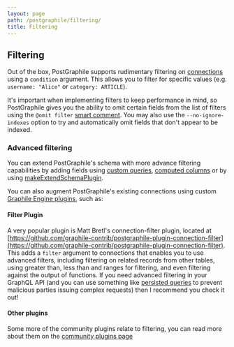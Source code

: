 ```yaml
---
layout: page
path: /postgraphile/filtering/
title: Filtering
---
```


## Filtering

Out of the box, PostGraphile supports rudimentary filtering on
[connections](/postgraphile/connections/) using a `condition` argument. This
allows you to filter for specific values (e.g. `username: "Alice"` or
`category: ARTICLE`).

It's important when implementing filters to keep performance in mind, so
PostGraphile gives you the ability to omit certain fields from the list of
filters using the `@omit filter` [smart
comment](/postgraphile/smart-comments/). You may also use the
`--no-ignore-indexes` option to try and automatically omit fields that
don't appear to be indexed.

### Advanced filtering

You can extend PostGraphile's schema with more advance filtering capabilities
by adding fields using [custom queries](/postgraphile/custom-queries/),
[computed columns](/postgraphile/computed-columns/) or by using
[makeExtendSchemaPlugin](/postgraphile/make-extend-schema-plugin/).

You can also augment PostGraphile's existing connections using custom
[Graphile Engine plugins](/postgraphile/extending-raw/), such as:

#### Filter Plugin

A very popular plugin is Matt Bretl's connection-filter plugin,
located at
[https://github.com/graphile-contrib/postgraphile-plugin-connection-filter](https://github.com/graphile-contrib/postgraphile-plugin-connection-filter).
This adds a `filter` argument to connections that enables you to use advanced
filters, including filtering on related records from other tables, using
greater than, less than and ranges for filtering, and even filtering against
the output of functions. If you need advanced filtering in your GraphQL API
(and you can use something like [persisted
queries](/postgraphile/production/#simple-query-whitelist-persisted-queries)
to prevent malicious parties issuing complex requests) then I recommend you
check it out!

#### Other plugins

Some more of the community plugins relate to filtering, you can read more
about them on the [community plugins
page](http://graphile.meh/postgraphile/community-plugins/)
